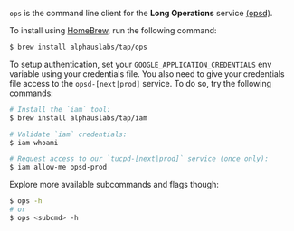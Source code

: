`ops` is the command line client for the **Long Operations** service [(opsd)](https://github.com/mobingilabs/ouchan/tree/master/cloudrun/opsd).

To install using [HomeBrew](https://brew.sh/), run the following command:

```bash
$ brew install alphauslabs/tap/ops
```

To setup authentication, set your `GOOGLE_APPLICATION_CREDENTIALS` env variable using your credentials file. You also need to give your credentials file access to the `opsd-[next|prod]` service. To do so, try the following commands:

```bash
# Install the `iam` tool:
$ brew install alphauslabs/tap/iam

# Validate `iam` credentials:
$ iam whoami

# Request access to our `tucpd-[next|prod]` service (once only):
$ iam allow-me opsd-prod
```

Explore more available subcommands and flags though:

```bash
$ ops -h
# or
$ ops <subcmd> -h
```
